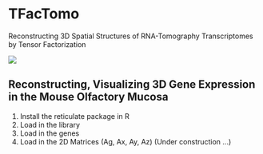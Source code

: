 # TFacTomo
Reconstructing 3D Spatial Structures of RNA-Tomography Transcriptomes by Tensor Factorization

![](https://github.com/kuanglab/TFacTomo/blob/main/figures/TFacTomo_Workflow.png)

Reconstructing, Visualizing 3D Gene Expression in the Mouse Olfactory Mucosa
------------------------------------------------------------
1. Install the reticulate package in R
2. Load in the library 
3. Load in the genes
4. Load in the 2D Matrices (Ag, Ax, Ay, Az)
(Under construction ...)
